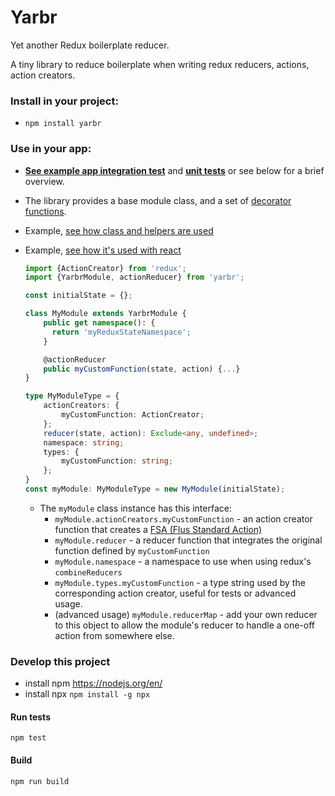 # Yarbr

Yet another Redux boilerplate reducer.

A tiny library to reduce boilerplate when writing redux reducers, actions, action creators.


### Install in your project:
- `npm install yarbr`


### Use in your app:

- [**See example app integration test**](./__tests__/integrationReactRedux.tsx) and [**unit tests**](./__tests__/YarbrModule.ts) or see below for a brief overview.
- The library provides a base module class, and a set of [decorator functions](http://www.typescriptlang.org/docs/handbook/decorators.html).
- Example, [see how class and helpers are used](./__tests__/YarbrModule.ts)
- Example, [see how it's used with react](./__tests__/integrationReactRedux.ts)

    ```typescript
    import {ActionCreator} from 'redux';
    import {YarbrModule, actionReducer} from 'yarbr';

    const initialState = {};

    class MyModule extends YarbrModule {
        public get namespace(): {
          return 'myReduxStateNamespace';
        }

        @actionReducer
        public myCustomFunction(state, action) {...}
    }

    type MyModuleType = {
        actionCreators: {
            myCustomFunction: ActionCreator;
        };
        reducer(state, action): Exclude<any, undefined>;
        namespace: string;
        types: {
            myCustomFunction: string;
        };
    }
    const myModule: MyModuleType = new MyModule(initialState);
    ```
    - The `myModule` class instance has this interface:
        - `myModule.actionCreators.myCustomFunction` - an action creator function that creates a [FSA (Flus Standard Action)](https://github.com/redux-utilities/flux-standard-action)
        - `myModule.reducer` - a reducer function that integrates the original function defined by `myCustomFunction`
        - `myModule.namespace` - a namespace to use when using redux's `combineReducers`
        - `myModule.types.myCustomFunction` - a type string used by the corresponding action creator, useful for tests or advanced usage.
        - (advanced usage) `myModule.reducerMap` - add your own reducer to this object to allow the module's reducer to handle a one-off action from somewhere else.

### Develop this project

- install npm https://nodejs.org/en/
- install npx `npm install -g npx`

#### Run tests

`npm test`

#### Build

`npm run build`
